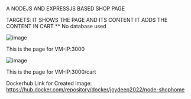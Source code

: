 A NODEJS AND EXPRESSJS BASED SHOP PAGE

TARGETS:
IT SHOWS THE PAGE AND ITS CONTENT
IT ADDS THE CONTENT IN CART
** No database used

![image](https://user-images.githubusercontent.com/92083624/195569227-d23b346c-ddc9-4884-beb2-35ab3a4996fa.png)

This is the page for VM-IP:3000


![image](https://user-images.githubusercontent.com/92083624/195569421-077c031b-698d-4209-81a1-158b32117a02.png)

This is the page for VM-IP:3000/cart



Dockerhub Link for Created Image: 
https://hub.docker.com/repository/docker/joydeep2022/node-shophome
